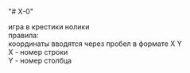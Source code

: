 "# X-0" 

игра в крестики нолики<br>
правила:<br>
координаты вводятся через пробел в формате X Y<br>
X - номер строки<br>
Y - номер столбца<br>
